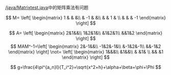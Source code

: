 [/java/Matrixtest.java](https://github.com/dark-but-spark/codes/blob/main/java/Matrixtest.java)中的矩阵乘法有问题


$$
M=
 \left[
 \begin{matrix}
   1 &  &  &\\
     & -1 & &\\
     & & 1 & \\
     & & & -1
  \end{matrix}
  \right] 
$$

$$
A=
\left[
    \begin{matrix}
    2&1&&\\
    1&2&1&\\
    &1&2&1\\
    &&1&2
    \end{matrix}
\right]
$$
$$
MAM^-1=\left[
    \begin{matrix}
    2&-1&&\\
    -1&2&-1&\\
    &-1&2&-1\\
    &&-1&2
    \end{matrix} 
\right]
\not=
\left[
    \begin{matrix}
    1&&&\\
     &1&&\\
    & &1& \\
    && &1
    \end{matrix} 
\right]
$$

$$
g=\frac{4\pi^{a_n}l}{T_i^2}=\sqrt{x^2+h}+\alpha+\beta+\phi+\Phi
$$